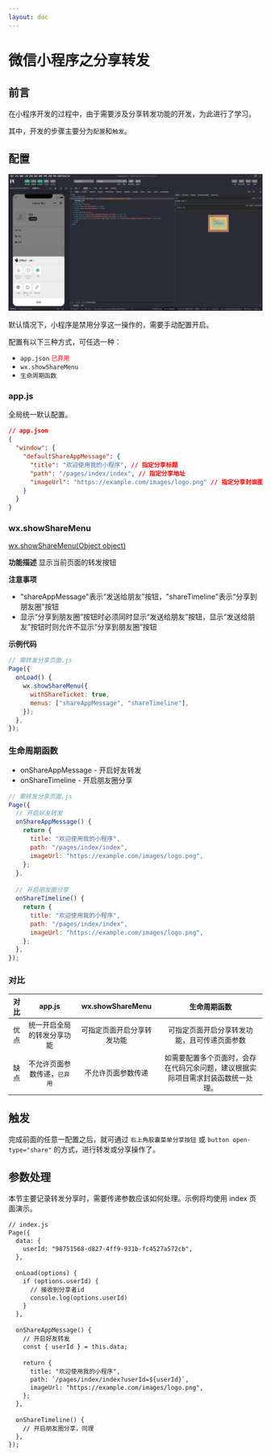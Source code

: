 ```yaml
---
layout: doc
---
```


# 微信小程序之分享转发

## 前言

在小程序开发的过程中，由于需要涉及分享转发功能的开发，为此进行了学习。

其中，开发的步骤主要分为`配置`和`触发`。

## 配置

![默认禁用效果图](/images/blog/program-share_2023-04-27_09-44-24.jpg)

默认情况下，小程序是禁用分享这一操作的，需要手动配置开启。

配置有以下三种方式，可任选一种：

- `app.json` <span style="color: red; font-size: 12px;">已弃用</span>
- `wx.showShareMenu`
- `生命周期函数`

### app.js

全局统一默认配置。

```json
// app.json
{
  "window": {
    "defaultShareAppMessage": {
      "title": "欢迎使用我的小程序", // 指定分享标题
      "path": "/pages/index/index", // 指定分享地址
      "imageUrl": "https://example.com/images/logo.png" // 指定分享封面图
    }
  }
}
```

### wx.showShareMenu

[wx.showShareMenu(Object object)](https://developers.weixin.qq.com/miniprogram/dev/api/share/wx.showShareMenu.html)

**功能描述**
显示当前页面的转发按钮

**注意事项**

- "shareAppMessage"表示“发送给朋友”按钮，"shareTimeline"表示“分享到朋友圈”按钮
- 显示“分享到朋友圈”按钮时必须同时显示“发送给朋友”按钮，显示“发送给朋友”按钮时则允许不显示“分享到朋友圈”按钮

**示例代码**

```javascript
// 需转发分享页面.js
Page({
  onLoad() {
    wx.showShareMenu({
      withShareTicket: true,
      menus: ["shareAppMessage", "shareTimeline"],
    });
  },
});
```

### 生命周期函数

- onShareAppMessage - 开启好友转发
- onShareTimeline - 开启朋友圈分享

```javascript
// 需转发分享页面.js
Page({
  // 开启好友转发
  onShareAppMessage() {
    return {
      title: "欢迎使用我的小程序",
      path: "/pages/index/index",
      imageUrl: "https://example.com/images/logo.png",
    };
  },

  // 开启朋友圈分享
  onShareTimeline() {
    return {
      title: "欢迎使用我的小程序",
      path: "/pages/index/index",
      imageUrl: "https://example.com/images/logo.png",
    };
  },
});
```

### 对比

| 对比 |            app.js            |      wx.showShareMenu      |                                   生命周期函数                                   |
| :--: | :--------------------------: | :------------------------: | :------------------------------------------------------------------------------: |
| 优点 |  统一开启全局的转发分享功能  | 可指定页面开启分享转发功能 |                   可指定页面开启分享转发功能，且可传递页面参数                   |
| 缺点 | 不允许页面参数传递，`已弃用` |     不允许页面参数传递     | 如需要配置多个页面时，会存在代码冗余问题，建议根据实际项目需求封装函数统一处理。 |

## 触发

完成前面的任意一配置之后，就可通过 `右上角胶囊菜单分享按钮` 或 `button open-type="share"` 的方式，进行转发或分享操作了。

## 参数处理

本节主要记录转发分享时，需要传递参数应该如何处理。示例将均使用 index 页面演示。

```javascript{10,20}
// index.js
Page({
  data: {
    userId: "98751568-d827-4ff9-931b-fc4527a572cb",
  },

  onLoad(options) {
    if (options.userId) {
      // 接收到分享者id
      console.log(options.userId)
    }
  },

  onShareAppMessage() {
    // 开启好友转发
    const { userId } = this.data;

    return {
      title: "欢迎使用我的小程序",
      path: `/pages/index/index?userId=${userId}`,
      imageUrl: "https://example.com/images/logo.png",
    };
  },

  onShareTimeline() {
    // 开启朋友圈分享，同理
  },
});
```
